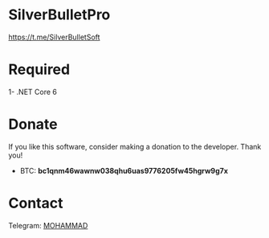 # SilverBulletPro

https://t.me/SilverBulletSoft


# Required
1- .NET Core 6

# Donate
If you like this software, consider making a donation to the developer. Thank you!
- BTC: **bc1qnm46wawnw038qhu6uas9776205fw45hgrw9g7x**

# Contact
Telegram: [MOHAMMAD](https://t.me/mohamm4dx)
